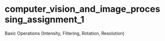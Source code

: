 # computer_vision_and_image_processing_assignment_1
Basic Operations (Intensity, Filtering, Rotation, Resolution)
